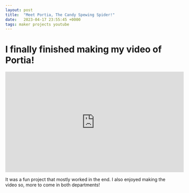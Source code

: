 ```yaml
---
layout: post
title:  "Meet Portia, The Candy Spewing Spider!"
date:   2023-04-17 23:55:45 +0000
tags: maker projects youtube
---
```


# I finally finished making my video of Portia!

<iframe width="560" height="315" src="https://www.youtube.com/embed/5Crmm9zOipU" title="YouTube video player" frameborder="0" allow="accelerometer; autoplay; clipboard-write; encrypted-media; gyroscope; picture-in-picture; web-share" allowfullscreen></iframe>

It was a fun project that mostly worked in the end. I also enjoyed making the video so, more to come in both departments!